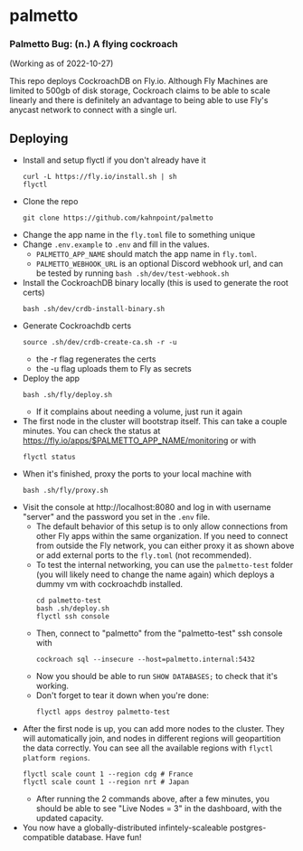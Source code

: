 # palmetto

### Palmetto Bug: (n.) A flying cockroach

(Working as of 2022-10-27)

This repo deploys CockroachDB on Fly.io.
Although Fly Machines are limited to 500gb of disk storage, Cockroach claims to be able to scale linearly and there is definitely an advantage to being able to use Fly's anycast network to connect with a single url.

## Deploying

- Install and setup flyctl if you don't already have it
  ```
  curl -L https://fly.io/install.sh | sh
  flyctl
  ```
- Clone the repo
  ```
  git clone https://github.com/kahnpoint/palmetto
  ```
- Change the app name in the `fly.toml` file to something unique
- Change `.env.example` to `.env` and fill in the values.
  - `PALMETTO_APP_NAME` should match the app name in `fly.toml`.
  - `PALMETTO_WEBHOOK_URL` is an optional Discord webhook url, and can be tested by running `bash .sh/dev/test-webhook.sh`
- Install the CockroachDB binary locally (this is used to generate the root certs)
  ```
  bash .sh/dev/crdb-install-binary.sh
  ```
- Generate Cockroachdb certs 
  ```
  source .sh/dev/crdb-create-ca.sh -r -u
  ```
  - the -r flag regenerates the certs 
  - the -u flag uploads them to Fly as secrets
- Deploy the app
  ```
  bash .sh/fly/deploy.sh
  ```
  - If it complains about needing a volume, just run it again
- The first node in the cluster will bootstrap itself. This can take a couple minutes. You can check the status at https://fly.io/apps/$PALMETTO_APP_NAME/monitoring or with
  ```
  flyctl status
  ```
- When it's finished, proxy the ports to your local machine with
  ```
  bash .sh/fly/proxy.sh
  ```
- Visit the console at http://localhost:8080 and log in with username "server" and the password you set in the `.env` file.
  - The default behavior of this setup is to only allow connections from other Fly apps within the same organization. If you need to connect from outside the Fly network, you can either proxy it as shown above or add external ports to the `fly.toml` (not recommended).
  - To test the internal networking, you can use the `palmetto-test` folder (you will likely need to change the name again) which deploys a dummy vm with cockroachdb installed.
    ```
    cd palmetto-test
    bash .sh/deploy.sh
    flyctl ssh console
    ```
  - Then, connect to "palmetto" from the "palmetto-test" ssh console with
    ```
    cockroach sql --insecure --host=palmetto.internal:5432
    ```
  - Now you should be able to run `SHOW DATABASES;` to check that it's working.
  - Don't forget to tear it down when you're done:
    ```
    flyctl apps destroy palmetto-test
    ```
- After the first node is up, you can add more nodes to the cluster. They will automatically join, and nodes in different regions will geopartition the data correctly. You can see all the available regions with `flyctl platform regions`.
  ```
  flyctl scale count 1 --region cdg # France
  flyctl scale count 1 --region nrt # Japan
  ```
  -  After running the 2 commands above, after a few minutes, you should be able to see "Live Nodes = 3" in the dashboard, with the updated capacity.
- You now have a globally-distributed infintely-scaleable postgres-compatible database. Have fun!